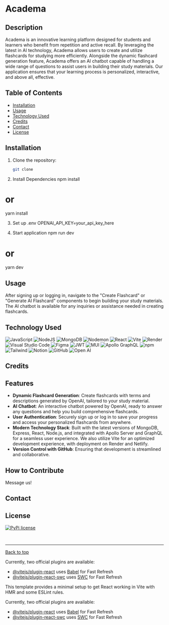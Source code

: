 # Academa

## Description

Academa is an innovative learning platform designed for students and learners who benefit from repetition and active recall. By leveraging the latest in AI technology, Academa allows users to create and utilize flashcards for studying more efficiently. Alongside the dynamic flashcard generation feature, Academa offers an AI chatbot capable of handling a wide range of questions to assist users in building their study materials. Our application ensures that your learning process is personalized, interactive, and above all, effective.

## Table of Contents 

- [Installation](#installation)
- [Usage](#usage)
- [Technology Used](#technologyUsed)
- [Credits](#credits)
- [Contact](#contact)
- [License](#license)

## Installation
1. Clone the repository:
   ```bash
   git clone 

2. Install Dependencies
npm install
# or
yarn install

3. Set up .env
OPENAI_API_KEY=your_api_key_here

4. Start application
npm run dev
# or
yarn dev

## Usage
After signing up or logging in, navigate to the "Create Flashcard" or "Generate AI Flashcard" components to begin building your study materials. The AI chatbot is available for any inquiries or assistance needed in creating flashcards.

## Technology Used

![JavaScript](https://img.shields.io/badge/javascript-%23323330.svg?style=for-the-badge&logo=javascript&logoColor=%23F7DF1E)
![NodeJS](https://img.shields.io/badge/node.js-6DA55F?style=for-the-badge&logo=node.js&logoColor=white)
![MongoDB](https://img.shields.io/badge/MongoDB-%234ea94b.svg?style=for-the-badge&logo=mongodb&logoColor=white)
![Nodemon](https://img.shields.io/badge/NODEMON-%23323330.svg?style=for-the-badge&logo=nodemon&logoColor=%BBDEAD)
![React](https://img.shields.io/badge/react-%2320232a.svg?style=for-the-badge&logo=react&logoColor=%2361DAFB)
![Vite](https://img.shields.io/badge/vite-%23646CFF.svg?style=for-the-badge&logo=vite&logoColor=white)
![Render](https://img.shields.io/badge/Render-%46E3B7.svg?style=for-the-badge&logo=render&logoColor=white)
![Visual Studio Code](https://img.shields.io/badge/Visual%20Studio%20Code-0078d7.svg?style=for-the-badge&logo=visual-studio-code&logoColor=white)
![Figma](https://img.shields.io/badge/figma-%23F24E1E.svg?style=for-the-badge&logo=figma&logoColor=white)
![JWT](https://img.shields.io/badge/JWT-black?style=for-the-badge&logo=JSON%20web%20tokens)
![MUI](https://img.shields.io/badge/MUI-%230081CB.svg?style=for-the-badge&logo=mui&logoColor=white)
![Apollo GraphQL](https://img.shields.io/badge/Apollo%20GraphQL-311C87?&style=for-the-badge&logo=Apollo%20GraphQL&logoColor=white)
![npm](https://img.shields.io/badge/npm-CB3837?style=for-the-badge&logo=npm&logoColor=white)
![Tailwind](https://img.shields.io/badge/Tailwind_CSS-38B2AC?style=for-the-badge&logo=tailwind-css&logoColor=white)
![Notion](https://img.shields.io/badge/Notion-000000?style=for-the-badge&logo=notion&logoColor=white)
![GitHub](https://img.shields.io/badge/GitHub-100000?style=for-the-badge&logo=github&logoColor=white)
![Open AI](https://img.shields.io/badge/OpenAI-74aa9c?style=for-the-badge&logo=openai&logoColor=white)

## Credits


## Features

- **Dynamic Flashcard Generation**: Create flashcards with terms and descriptions generated by OpenAI, tailored to your study material.
- **AI Chatbot**: An interactive chatbot powered by OpenAI, ready to answer any questions and help you build comprehensive flashcards.
- **User Authentication**: Securely sign up or log in to save your progress and access your personalized flashcards from anywhere.
- **Modern Technology Stack**: Built with the latest versions of MongoDB, Express, React, Node.js, and integrated with Apollo Server and GraphQL for a seamless user experience. We also utilize Vite for an optimized development experience, with deployment on Render and Netlify.
- **Version Control with GitHub**: Ensuring that development is streamlined and collaborative.


## How to Contribute
Message us!

## Contact


## License

[![PyPi license](https://badgen.net/pypi/license/pip/)](https://pypi.org/project/pip/) 

<br><hr>
[Back to top](#academa)


Currently, two official plugins are available:

- [@vitejs/plugin-react](https://github.com/vitejs/vite-plugin-react/blob/main/packages/plugin-react/README.md) uses [Babel](https://babeljs.io/) for Fast Refresh
- [@vitejs/plugin-react-swc](https://github.com/vitejs/vite-plugin-react-swc) uses [SWC](https://swc.rs/) for Fast Refresh

This template provides a minimal setup to get React working in Vite with HMR and some ESLint rules.

Currently, two official plugins are available:

- [@vitejs/plugin-react](https://github.com/vitejs/vite-plugin-react/blob/main/packages/plugin-react/README.md) uses [Babel](https://babeljs.io/) for Fast Refresh
- [@vitejs/plugin-react-swc](https://github.com/vitejs/vite-plugin-react-swc) uses [SWC](https://swc.rs/) for Fast Refresh
